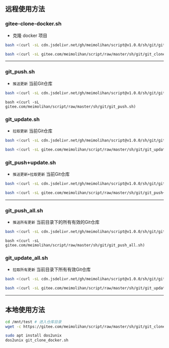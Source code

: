 ## 远程使用方法


### gitee-clone-docker.sh

- 克隆 docker 项目

```bash
bash <(curl -sL cdn.jsdelivr.net/gh/meimolihan/script@v1.0.0/sh/git/git_clone_docker.sh)
```



```bash
bash <(curl -sL gitee.com/meimolihan/script/raw/master/sh/git/git_clone_docker.sh)
```

---

### git_push.sh

- `推送更新` 当前Git仓库

```bash
bash <(curl -sL cdn.jsdelivr.net/gh/meimolihan/script@v1.0.0/sh/git/git_push.sh)
```



```
bash <(curl -sL gitee.com/meimolihan/script/raw/master/sh/git/git_push.sh)
```

### git_update.sh

- `拉取更新` 当前Git仓库

```bash
bash <(curl -sL cdn.jsdelivr.net/gh/meimolihan/script@v1.0.0/sh/git/git_update.sh)
```



```bash
bash <(curl -sL gitee.com/meimolihan/script/raw/master/sh/git/git_update.sh)
```

### git_push+update.sh

- `推送更新+拉取更新` 当前Git仓库

```bash
bash <(curl -sL cdn.jsdelivr.net/gh/meimolihan/script@v1.0.0/sh/git/git_push+update.sh)
```



```bash
bash <(curl -sL gitee.com/meimolihan/script/raw/master/sh/git/git_push+update.sh)
```

---


### git_push_all.sh

- `推送所有更新` 当前目录下的所有有效的Git仓库

```bash
bash <(curl -sL cdn.jsdelivr.net/gh/meimolihan/script@v1.0.0/sh/git/git_push_all.sh)
```



```
bash <(curl -sL gitee.com/meimolihan/script/raw/master/sh/git/git_push_all.sh)
```

### git_update_all.sh

- `拉取所有更新` 当前目录下所有有效Git仓库

```bash
bash <(curl -sL cdn.jsdelivr.net/gh/meimolihan/script@v1.0.0/sh/git/git_update_all.sh)
```



```bash
bash <(curl -sL gitee.com/meimolihan/script/raw/master/sh/git/git_update_all.sh)
```

---


## 本地使用方法

```bash
cd /mnt/test # 进入仓库目录
wget -c https://gitee.com/meimolihan/script/raw/master/sh/git/git_clone_docker.sh && chmod +x git_clone_docker.sh && bash git_clone_docker.sh

sudo apt install dos2unix
dos2unix git_clone_docker.sh
```



